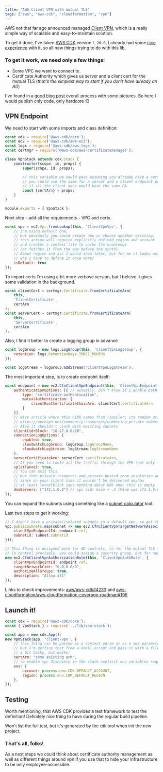 ```yaml
---
title: "AWS Client VPN with mutual TLS"
tags: ["aws", "aws-cdk", "cloudformation", "vpn"]
---
```


AWS not that far ago announced managed [Client VPN](https://docs.aws.amazon.com/vpn/latest/clientvpn-admin/what-is.html),
which is a really simple way of scalable and easy-to-maintain solution. 

To get it done, I've taken [AWS CDK](https://aws.amazon.com/cdk) version `1.20.0`, 
I already had some [nice experience](/posts/tags/aws-cdk) with it, 
so all new things trying to do with this lib.

### To get it work, we need only a few things:

- Some VPC we want to connect to.
- Certificate Authority which gives us server and a client cert for the mutual TLS 
  (_that's the simplest way to start if you don't have already an AD_)

I've found in a [good blog post](https://www.performancemagic.com/2019/01/10/client-vpn-mutual-auth/) overall process with some pictures.
So here I would publish only code, only hardcore :D

## VPN Endpoint

We need to start with some imports and class definition:

```javascript
const cdk = require('@aws-cdk/core');
const ec2 = require('@aws-cdk/aws-ec2');
const logs = require('@aws-cdk/aws-logs');
const certmgr = require('@aws-cdk/aws-certificatemanager');

class VpnStack extends cdk.Stack {
    constructor(scope, id, props) {
        super(scope, id, props);

        // this variable we would pass assuming you already have a certificate
        // you could use the same for a server and a client endpoint parts of the config
        // if all the client ones would have the same CA
        const {certArn} = props;
    }
}

module.exports = { VpnStack };
```

Next step - add all the requirements - VPC and certs.

```javascript
const vpc = ec2.Vpc.fromLookup(this, 'ClientVpnVpc', {
    // I'm using default one, 
    // but obviously you could create new or choose another existing.
    // this action will require explicitly defined region and account 
    // and creates a context file to cache the knowledge 
    // (or fetches it from the aws before the synth).
    // About region and acc I would show later, but for me it looks weird, 
    // why I have to define it once more?
    isDefault: true 
});
```

To import certs I'm using a bit more verbose version, 
but I beleive it gives some validation in the background.

```javascript
const clientCert = certmgr.Certificate.fromCertificateArn(
    this,
    'ClientCertificate',
    certArn
);
const serverCert = certmgr.Certificate.fromCertificateArn(
    this,
    'ServerCertificate',
    certArn
);
```

Also, I find it better to create a logging group in advance

```javascript
const logGroup = new logs.LogGroup(this, 'ClientVpnLogGroup', {
    retention: logs.RetentionDays.THREE_MONTHS
});

const logStream = logGroup.addStream('ClientVpnLogStream');
```

The most important step, is to create endpoint itself:

```javascript
const endpoint = new ec2.CfnClientVpnEndpoint(this, 'ClientVpnEndpoint', {
    authenticationOptions: [{ // actually, don't know if I enable both - would it require both or just pick the one?
        type: "certificate-authentication", 
        mutualAuthentication: {
            clientRootCertificateChainArn: clientCert.certificateArn
        }
    }],
    // Nice article where this CIDR comes from (spoiler: its random private)
    // https://openvpn.net/community-resources/numbering-private-subnets/
    // Also it shouldn't clash with existing subnets
    clientCidrBlock: "10.27.0.0/20",
    connectionLogOptions: {
        enabled: true,
        cloudwatchLogGroup: logGroup.logGroupName,
        cloudwatchLogStream: logStream.logStreamName
    },
    serverCertificateArn: serverCert.certificateArn,
    // If you need to route all the traffic through the VPN (not only for the resources inside, turn this off)
    splitTunnel: true,
    // You can omit this, 
    // but then private resources and private hosted zone resolution won't work, 
    // since on your client side it wouldn't be delivered anyhow
    // at least Tunnelblick says nothing about DNS when this is empty
    dnsServers: ["172.1.0.2"] // vpc cidr base + .2 (Mine was 172.1.0.0/16)
});
```

You can expand the subnets using something like a [subnet calculator](https://mxtoolbox.com/subnetcalculator.aspx#) tool.

Last two steps to get it working:

```javascript
// I didn't have a private/isolated subnets in a default vpc, so got the public ones.
vpc.publicSubnets.map(subnet => new ec2.CfnClientVpnTargetNetworkAssociation(this, 'ClientVpnNetworkAssociation-' + subnet.subnetId, {
    clientVpnEndpointId: endpoint.ref,
    subnetId: subnet.subnetId
}));

// This thing is designed more for AD controls, so for the mutual TLS its quite permissive
// To control precisely, you could assign a security group, but for now its not implemented in the CF yet.
new ec2.CfnClientVpnAuthorizationRule(this, 'ClientVpnAuthRule', {
    clientVpnEndpointId: endpoint.ref,
    targetNetworkCidr: "0.0.0.0/0",
    authorizeAllGroups: true,
    description: "Allow all"
});
```

Links to check improvements: [aws/aws-cdk#4233](https://github.com/aws/aws-cdk/pull/4233) and [aws-cloudformation/aws-cloudformation-coverage-roadmap#199](https://github.com/aws-cloudformation/aws-cloudformation-coverage-roadmap/issues/199)

## Launch it!

```javascript
const cdk = require('@aws-cdk/core');
const { VpnStack } = require('../lib/vpn-stack');

const app = new cdk.App();
new VpnStack(app, 'client-vpn', {
    // this thing can be passed as a context param or as a aws parameter, 
    // but I'm getting that from a shell script and pass it with a file which then read here
    // a bit hacky, but works!
    certArn: "some existing arn",
    // to enable vpc discovery in the stack explicit env variables required with region and account
    env: {
        account: process.env.CDK_DEFAULT_ACCOUNT,
        region: process.env.CDK_DEFAULT_REGION,
    },
});
```

## Testing

Worth mentioning, that AWS CDK provides a test framework to test the definition! 
Definitely nice thing to have during the regular build pipeline.

Won't list the full test, but it's generated by the `cdk` tool when init the new project.

### That's all, folks!

As a next steps we could think about certificate authority management as well as different things around vpn 
if you use that to hide your infrastructure to be only employee-accessible.